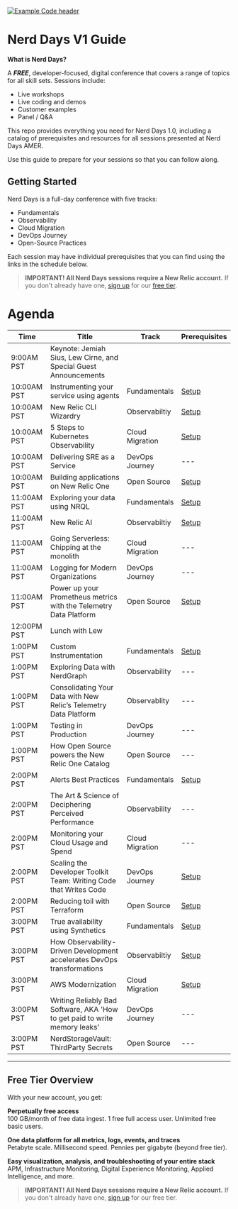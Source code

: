 

[![Example Code header](https://github.com/newrelic/opensource-website/raw/master/src/images/categories/Example_Code.png)](https://opensource.newrelic.com/oss-category/#example-code)

# Nerd Days V1 Guide
__What is Nerd Days?__

A __*FREE*__, developer-focused, digital conference that covers a range of topics for all skill sets. Sessions include:

- Live workshops
- Live coding and demos
- Customer examples
- Panel / Q&A

This repo provides everything you need for Nerd Days 1.0, including a catalog of prerequisites and resources for all sessions presented at Nerd Days AMER.

Use this guide to prepare for your sessions so that you can follow along.

## Getting Started
Nerd Days is a full-day conference with five tracks:

- Fundamentals
- Observability
- Cloud Migration
- DevOps Journey
- Open-Source Practices

Each session may have individual prerequisites that you can find using the links in the schedule below.

> **IMPORTANT! All Nerd Days sessions require a New Relic account.** If you don't already have one, [sign up](https://newrelic.com/signup) for our [free tier](#free-tier-overview).

# Agenda
|Time|Title|Track|Prerequisites|
|---|--|--|--|
|9:00AM PST|Keynote: Jemiah Sius, Lew Cirne, and Special Guest Announcements|
|10:00AM PST|Instrumenting your service using agents|Fundamentals|[Setup](https://github.com/newrelic-experimental/nerd-days-v1/tree/main/fundamentals-track/README.md)|
|10:00AM PST|New Relic CLI Wizardry|Observabiltiy|[Setup](https://github.com/newrelic-experimental/nerd-days-v1/tree/main/new-relic-cli-wizardry/README.md)|
|10:00AM PST|5 Steps to Kubernetes Observability|Cloud Migration|[Setup](https://github.com/newrelic-experimental/nerd-days-v1/tree/main/5-steps-to-kubernetes-observability/README.md)|
|10:00AM PST|Delivering SRE as a Service|DevOps Journey|---|
|10:00AM PST|Building applications on New Relic One|Open Source|[Setup](https://github.com/newrelic-experimental/nerd-days-v1/tree/main/building-applications/README.md)|
|11:00AM PST|Exploring your data using NRQL|Fundamentals|[Setup](https://github.com/newrelic-experimental/nerd-days-v1/tree/main/fundamentals-track/README.md)|
|11:00AM PST|New Relic AI|Observabiltiy|[Setup](https://github.com/newrelic-experimental/nerd-days-v1/tree/main/new-relic-ai/README.md)|
|11:00AM PST|Going Serverless: Chipping at the monolith|Cloud Migration|---|
|11:00AM PST|Logging for Modern Organizations|DevOps Journey|---|
|11:00AM PST|Power up your Prometheus metrics with the Telemetry Data Platform|Open Source|[Setup](https://github.com/newrelic-experimental/nerd-days-v1/tree/main/power-up-your-prometheus-metircs/README.md)|
|12:00PM PST|Lunch with Lew|
|1:00PM PST|Custom Instrumentation|Fundamentals|[Setup](https://github.com/newrelic-experimental/nerd-days-v1/tree/main/fundamentals-track/README.md)|
|1:00PM PST|Exploring Data with NerdGraph|Observability|---|
|1:00PM PST|Consolidating Your Data with New Relic’s Telemetry Data Platform|Observablity|---|
|1:00PM PST|Testing in Production|DevOps Journey|---|
|1:00PM PST|How Open Source powers the New Relic One Catalog|Open Source|---|
|2:00PM PST|Alerts Best Practices|Fundamentals|[Setup](https://github.com/newrelic-experimental/nerd-days-v1/tree/main/fundamentals-track/README.md)|
|2:00PM PST|The Art & Science of Deciphering Perceived Performance|Observability|---|
|2:00PM PST|Monitoring your Cloud Usage and Spend|Cloud Migration|---|
|2:00PM PST|Scaling the Developer Toolkit Team: Writing Code that Writes Code|DevOps Journey|[Setup](https://github.com/newrelic-experimental/nerd-days-v1/tree/main/scaling-developer-toolkit/README.md)|
|2:00PM PST|Reducing toil with Terraform|Open Source|[Setup](https://github.com/newrelic-experimental/nerd-days-v1/tree/main/reducing-toil-with-terraform/README.md)|
|3:00PM PST|True availability using Synthetics|Fundamentals|[Setup](https://github.com/newrelic-experimental/nerd-days-v1/tree/main/fundamentals-track/README.md)|
|3:00PM PST|How Observability-Driven Development accelerates DevOps transformations|Observabiltiy|[Setup](https://github.com/newrelic-experimental/nerd-days-v1/tree/main/observability-driven-development/README.md)|
|3:00PM PST|AWS Modernization|Cloud Migration|[Setup](https://github.com/newrelic-experimental/nerd-days-v1/tree/main/aws-modernization/README.md)|
|3:00PM PST|Writing Reliably Bad Software, AKA 'How to get paid to write memory leaks'|DevOps Journey|---|
|3:00PM PST|NerdStorageVault: ThirdParty Secrets|Open Source|---|

***

## Free Tier Overview

With your new account, you get:

__Perpetually free access__<br>
100 GB/month of free data ingest. 1 free full access user. Unlimited free basic users.<br>

__One data platform for all metrics, logs, events, and traces__<br>
Petabyte scale. Millisecond speed. Pennies per gigabyte (beyond free tier).<br>

__Easy visualization, analysis, and troubleshooting of your entire stack__<br>
APM, Infrastructure Monitoring, Digital Experience Monitoring, Applied Intelligence, and more.<br>

> **IMPORTANT! All Nerd Days sessions require a New Relic account.** If you don't already have one, [sign up](https://newrelic.com/signup) for our free tier.
